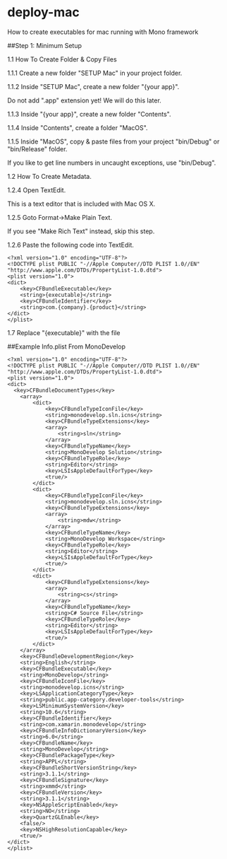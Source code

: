 deploy-mac
==========

How to create executables for mac running with Mono framework

##Step 1: Minimum Setup

1.1 How To Create Folder & Copy Files

1.1.1 Create a new folder "SETUP Mac" in your project folder.

1.1.2 Inside "SETUP Mac", create a new folder "{your app}".

Do not add ".app" extension yet! We will do this later.

1.1.3 Inside "{your app}", create a new folder "Contents".

1.1.4 Inside "Contents", create a folder "MacOS".

1.1.5 Inside "MacOS", copy & paste files from your project "bin/Debug" or "bin/Release" folder.

If you like to get line numbers in uncaught exceptions, use "bin/Debug".

1.2 How To Create Metadata.

1.2.4 Open TextEdit.

This is a text editor that is included with Mac OS X.

1.2.5 Goto Format->Make Plain Text.

If you see "Make Rich Text" instead, skip this step.

1.2.6 Paste the following code into TextEdit.

    <?xml version="1.0" encoding="UTF-8"?>
    <!DOCTYPE plist PUBLIC "-//Apple Computer//DTD PLIST 1.0//EN" "http://www.apple.com/DTDs/PropertyList-1.0.dtd">
    <plist version="1.0">
    <dict>
    	<key>CFBundleExecutable</key>
    	<string>{executable}</string>
    	<key>CFBundleIdentifier</key>
    	<string>com.{company}.{product}</string>
    </dict>
    </plist>
    
1.7 Replace "{executable}" with the file

##Example Info.plist From MonoDevelop

    <?xml version="1.0" encoding="UTF-8"?>
    <!DOCTYPE plist PUBLIC "-//Apple Computer//DTD PLIST 1.0//EN" "http://www.apple.com/DTDs/PropertyList-1.0.dtd">
    <plist version="1.0">
    <dict>
      <key>CFBundleDocumentTypes</key>
    	<array>
    		<dict>
    			<key>CFBundleTypeIconFile</key>
    			<string>monodevelop.sln.icns</string>
    			<key>CFBundleTypeExtensions</key>
    			<array>
    				<string>sln</string>
    			</array>
    			<key>CFBundleTypeName</key>
    			<string>MonoDevelop Solution</string>
    			<key>CFBundleTypeRole</key>
    			<string>Editor</string>
    			<key>LSIsAppleDefaultForType</key>
    			<true/>
    		</dict>
    		<dict>
    			<key>CFBundleTypeIconFile</key>
    			<string>monodevelop.sln.icns</string>
    			<key>CFBundleTypeExtensions</key>
    			<array>
    				<string>mdw</string>
    			</array>
    			<key>CFBundleTypeName</key>
    			<string>MonoDevelop Workspace</string>
    			<key>CFBundleTypeRole</key>
    			<string>Editor</string>
    			<key>LSIsAppleDefaultForType</key>
    			<true/>
    		</dict>
    		<dict>
    			<key>CFBundleTypeExtensions</key>
    			<array>
    				<string>cs</string>
    			</array>
    			<key>CFBundleTypeName</key>
    			<string>C# Source File</string>
    			<key>CFBundleTypeRole</key>
    			<string>Editor</string>
    			<key>LSIsAppleDefaultForType</key>
    			<true/>
    		</dict>
    	</array>
    	<key>CFBundleDevelopmentRegion</key>
    	<string>English</string>
    	<key>CFBundleExecutable</key>
    	<string>MonoDevelop</string>
    	<key>CFBundleIconFile</key>
    	<string>monodevelop.icns</string>
    	<key>LSApplicationCategoryType</key>
    	<string>public.app-category.developer-tools</string>
    	<key>LSMinimumSystemVersion</key>
    	<string>10.6</string>
    	<key>CFBundleIdentifier</key>
    	<string>com.xamarin.monodevelop</string>
    	<key>CFBundleInfoDictionaryVersion</key>
    	<string>6.0</string>
    	<key>CFBundleName</key>
    	<string>MonoDevelop</string>
    	<key>CFBundlePackageType</key>
    	<string>APPL</string>
    	<key>CFBundleShortVersionString</key>
    	<string>3.1.1</string>
    	<key>CFBundleSignature</key>
    	<string>xmmd</string>
    	<key>CFBundleVersion</key>
    	<string>3.1.1</string>
    	<key>NSAppleScriptEnabled</key>
    	<string>NO</string>
    	<key>QuartzGLEnable</key>
    	<false/>
    	<key>NSHighResolutionCapable</key>
    	<true/>
    </dict>
    </plist>
    
